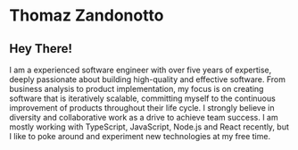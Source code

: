 # Thomaz Zandonotto

## Hey There!

I am a experienced software engineer with over five years of expertise, deeply passionate about building high-quality and effective software. From business analysis to product implementation, my focus is on creating software that is iteratively scalable, committing myself to the continuous improvement of products throughout their life cycle. I strongly believe in diversity and collaborative work as a drive to achieve team success. I am mostly working with TypeScript, JavaScript, Node.js and React recently, but I like to poke around and experiment new technologies at my free time.


